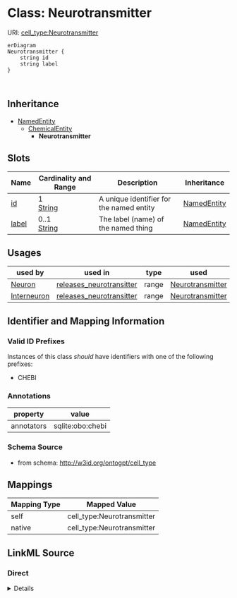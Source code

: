 

# Class: Neurotransmitter



URI: [cell_type:Neurotransmitter](http://w3id.org/ontogpt/cell_type/Neurotransmitter)



```mermaid
erDiagram
Neurotransmitter {
    string id  
    string label  
}



```




## Inheritance
* [NamedEntity](NamedEntity.md)
    * [ChemicalEntity](ChemicalEntity.md)
        * **Neurotransmitter**



## Slots

| Name | Cardinality and Range | Description | Inheritance |
| ---  | --- | --- | --- |
| [id](id.md) | 1 <br/> [String](String.md) | A unique identifier for the named entity | [NamedEntity](NamedEntity.md) |
| [label](label.md) | 0..1 <br/> [String](String.md) | The label (name) of the named thing | [NamedEntity](NamedEntity.md) |





## Usages

| used by | used in | type | used |
| ---  | --- | --- | --- |
| [Neuron](Neuron.md) | [releases_neurotransitter](releases_neurotransitter.md) | range | [Neurotransmitter](Neurotransmitter.md) |
| [Interneuron](Interneuron.md) | [releases_neurotransitter](releases_neurotransitter.md) | range | [Neurotransmitter](Neurotransmitter.md) |






## Identifier and Mapping Information


### Valid ID Prefixes

Instances of this class *should* have identifiers with one of the following prefixes:

* CHEBI






### Annotations

| property | value |
| --- | --- |
| annotators | sqlite:obo:chebi |



### Schema Source


* from schema: http://w3id.org/ontogpt/cell_type





## Mappings

| Mapping Type | Mapped Value |
| ---  | ---  |
| self | cell_type:Neurotransmitter |
| native | cell_type:Neurotransmitter |





## LinkML Source

<!-- TODO: investigate https://stackoverflow.com/questions/37606292/how-to-create-tabbed-code-blocks-in-mkdocs-or-sphinx -->

### Direct

<details>
```yaml
name: Neurotransmitter
id_prefixes:
- CHEBI
annotations:
  annotators:
    tag: annotators
    value: sqlite:obo:chebi
from_schema: http://w3id.org/ontogpt/cell_type
is_a: ChemicalEntity
slot_usage:
  id:
    name: id
    values_from:
    - NeurotransmitterIdentifier
    identifier: true
    domain_of:
    - CellType
    - NamedEntity
    - Publication

```
</details>

### Induced

<details>
```yaml
name: Neurotransmitter
id_prefixes:
- CHEBI
annotations:
  annotators:
    tag: annotators
    value: sqlite:obo:chebi
from_schema: http://w3id.org/ontogpt/cell_type
is_a: ChemicalEntity
slot_usage:
  id:
    name: id
    values_from:
    - NeurotransmitterIdentifier
    identifier: true
    domain_of:
    - CellType
    - NamedEntity
    - Publication
attributes:
  id:
    name: id
    description: A unique identifier for the named entity
    from_schema: http://w3id.org/ontogpt/cell_type
    values_from:
    - NeurotransmitterIdentifier
    identifier: true
    alias: id
    owner: Neurotransmitter
    domain_of:
    - CellType
    - NamedEntity
    - Publication
    range: string
    required: true
  label:
    name: label
    annotations:
      owl:
        tag: owl
        value: AnnotationProperty, AnnotationAssertion
    description: The label (name) of the named thing
    from_schema: http://w3id.org/ontogpt/cell_type
    aliases:
    - name
    slot_uri: rdfs:label
    alias: label
    owner: Neurotransmitter
    domain_of:
    - CellType
    - NamedEntity
    range: string

```
</details>